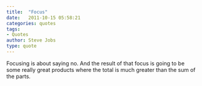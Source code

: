```yaml
---
title:  "Focus"
date:   2011-10-15 05:58:21
categories: quotes
tags:
- Quotes
author: Steve Jobs
type: quote
---
```


Focusing is about saying no. And the result of that focus is going to be some really great products where the total is much greater than the sum of the parts.